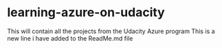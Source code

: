 # learning-azure-on-udacity

This will contain all the projects from the Udacity Azure program
This is a new line i have added to the ReadMe.md file


